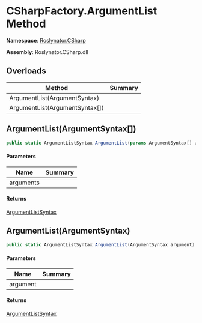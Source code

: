 # CSharpFactory\.ArgumentList Method

**Namespace**: [Roslynator.CSharp](../../README.md)

**Assembly**: Roslynator\.CSharp\.dll

## Overloads

| Method | Summary |
| ------ | ------- |
| ArgumentList\(ArgumentSyntax\) | |
| ArgumentList\(ArgumentSyntax\[\]\) | |

## ArgumentList\(ArgumentSyntax\[\]\)

```csharp
public static ArgumentListSyntax ArgumentList(params ArgumentSyntax[] arguments)
```

#### Parameters

| Name | Summary |
| ---- | ------- |
| arguments | |

#### Returns

[ArgumentListSyntax](https://docs.microsoft.com/en-us/dotnet/api/microsoft.codeanalysis.csharp.syntax.argumentlistsyntax)

## ArgumentList\(ArgumentSyntax\)

```csharp
public static ArgumentListSyntax ArgumentList(ArgumentSyntax argument)
```

#### Parameters

| Name | Summary |
| ---- | ------- |
| argument | |

#### Returns

[ArgumentListSyntax](https://docs.microsoft.com/en-us/dotnet/api/microsoft.codeanalysis.csharp.syntax.argumentlistsyntax)


